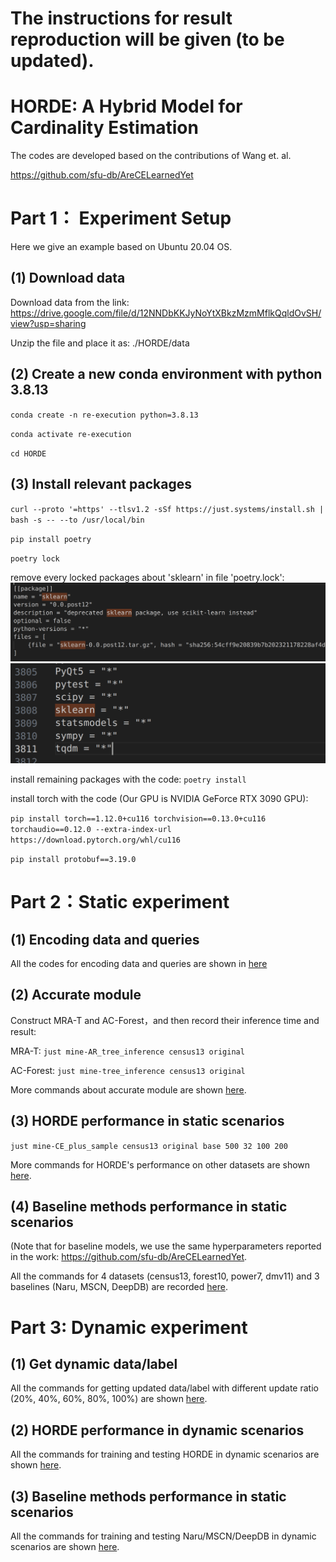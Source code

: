 # The instructions for result reproduction will be given (to be updated).


# HORDE: A Hybrid Model for Cardinality Estimation

The codes are developed based on the contributions of Wang et. al. 

<https://github.com/sfu-db/AreCELearnedYet>

# Part 1： Experiment Setup

Here we give an example based on Ubuntu 20.04 OS.

## (1) Download data

Download data from the link: <https://drive.google.com/file/d/12NNDbKKJyNoYtXBkzMzmMflkQqldOvSH/view?usp=sharing>

Unzip the file and place it as: ./HORDE/data

## (2) Create a new conda environment with python 3.8.13

`conda create -n re-execution python=3.8.13`

`conda activate re-execution`

`cd HORDE`

## (3) Install relevant packages

`curl --proto '=https' --tlsv1.2 -sSf https://just.systems/install.sh | bash -s -- --to /usr/local/bin`

`pip install poetry`

`poetry lock`

remove every locked packages about 'sklearn' in file 'poetry.lock':
![image](https://github.com/kijomomiji/HORDE/blob/main/README_graphs/1.png)
![image](https://github.com/kijomomiji/HORDE/blob/main/README_graphs/2.png)

install remaining packages with the code: `poetry install`

install torch with the code (Our GPU is NVIDIA GeForce RTX 3090 GPU):

`pip install torch==1.12.0+cu116 torchvision==0.13.0+cu116 torchaudio==0.12.0 --extra-index-url https://download.pytorch.org/whl/cu116`

`pip install protobuf==3.19.0`

# Part 2：Static experiment

## (1) Encoding data and queries

All the codes for encoding data and queries are shown in  [here](./static_data_label_get.md)


## (2) Accurate module

Construct MRA-T and AC-Forest，and then record their inference time and result:

MRA-T: `just mine-AR_tree_inference census13 original`

AC-Forest: `just mine-tree_inference census13 original`

More commands about accurate module are shown [here](./static-accurate-command.md).

## (3) HORDE performance in static scenarios

`just mine-CE_plus_sample census13 original base 500 32 100 200`

More commands for HORDE's performance on other datasets are shown [here](./CE_plus_sample.md).

## (4) Baseline methods performance in static scenarios

(Note that for baseline models, we use the same hyperparameters reported in the work: <https://github.com/sfu-db/AreCELearnedYet>.

All the commands for 4 datasets (census13, forest10, power7, dmv11) and 3 baselines (Naru, MSCN, DeepDB) are recorded [here](./static_baseline_command.md).

# Part 3: Dynamic experiment

## (1) Get dynamic data/label

All the commands for getting updated data/label with different update ratio (20%, 40%, 60%, 80%, 100%) are shown [here](./dynamic_data_label_get.md).

## (2) HORDE performance in dynamic scenarios

All the commands for training and testing HORDE in dynamic scenarios are shown [here](./CE_plus_sample_update.md).

## (3) Baseline methods performance in static scenarios

All the commands for training and testing Naru/MSCN/DeepDB in dynamic scenarios are shown [here](./dynamic_baseline_command).





